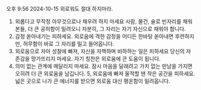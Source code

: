오후 9:56 2024-10-15
외로워도 
절대 하지마라.
1. 외롭다고 무작정 아무것으로나 채우려 하지 마세요
사람, 물건, 술로 빈자리를 채워본들, 더 큰 공허함이 밀려오니 차분히,
그 자리는 자기 자신으로 채워야 합니다.
2. 감정 쏟아내기는 피하세요. 
외로움에 격한 감정을 어디든 한바탕 쏟아내면 후련하지만, 허무함이 바로 그 자리를
밀고 들어옵니다.
3. 외로움으로 자아 성찰에 빠져, 자신을 자책하며 비하하는 일은 피하세요 
당신의 자존감을 망가뜨리지 마세요. 자기 칭찬은 외로움에 큰 도움이 됩니다.
4. 의미 없는 관계에 매달리지 마세요.
잠시 마음을 달래려고 가치 없는 만남을 가지면 오히려 더 큰 외로움을
남깁니다.
5, 외로움에 빠져 울적할 땐 작은 공간을 피하세요.
넓은 곳으로 나가 큰 에너지를 받으면 외로움 대신 평온함이
 밀려옵니다.